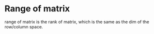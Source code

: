 # Range of matrix
range of matrix is the rank of matrix, which is the same as the dim of the 
row/column space.

